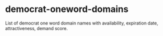 # democrat-oneword-domains
List of democrat one word domain names with availability, expiration date, attractiveness, demand score.

